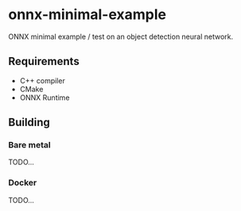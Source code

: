 
# onnx-minimal-example

ONNX minimal example / test on an object detection neural network.

## Requirements
- C++ compiler
- CMake
- ONNX Runtime

## Building
### Bare metal
TODO...

### Docker
TODO...

